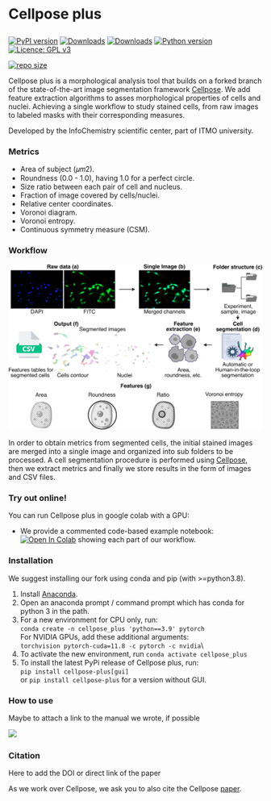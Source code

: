 # <p>  <b>Cellpose plus</b> </p>

<!-- [![Documentation Status](https://readthedocs.org/projects/cellpose/badge/?version=latest)](https://cellpose.readthedocs.io/en/latest/?badge=latest) -->
[![PyPI version](https://badge.fury.io/py/cellpose-plus.svg)](https://badge.fury.io/py/cellpose-plus)
[![Downloads](https://pepy.tech/badge/cellpose-plus)](https://pepy.tech/project/cellpose-plus)
[![Downloads](https://pepy.tech/badge/cellpose-plus/month)](https://pepy.tech/project/cellpose-plus)
[![Python version](https://img.shields.io/pypi/pyversions/cellpose-plus)](https://pypistats.org/packages/cellpose-plus)
[![Licence: GPL v3](https://img.shields.io/github/license/ITMO-MMRM-lab/cellpose)](https://github.com/ITMO-MMRM-lab/cellpose/blob/master/LICENSE)
<!-- [![Contributors](https://img.shields.io/github/contributors-anon/ITMO-MMRM-lab/cellpose)](https://github.com/ITMO-MMRM-lab/cellpose/graphs/contributors) -->
<!-- [![website](https://img.shields.io/website?url=https%3A%2F%2Fwww.cellpose.org)](https://www.cellpose.org) -->
[![repo size](https://img.shields.io/github/repo-size/ITMO-MMRM-lab/cellpose)](https://github.com/ITMO-MMRM-lab/cellpose/)
<!-- [![GitHub stars](https://img.shields.io/github/stars/ITMO-MMRM-lab/cellpose?style=social)](https://github.com/ITMO-MMRM-lab/cellpose/) -->
<!-- [![GitHub forks](https://img.shields.io/github/forks/ITMO-MMRM-lab/cellpose?style=social)](https://github.com/ITMO-MMRM-lab/cellpose/) -->

Cellpose plus is a morphological analysis tool that builds on a forked branch of the state-of-the-art image segmentation framework [Cellpose](https://github.com/MouseLand/cellpose). 
We add feature extraction algorithms to asses morphological properties of cells and nuclei. Achieving a single workflow to study stained cells, from raw images to labeled masks with their corresponding measures. 

Developed by the InfoChemistry scientific center, part of ITMO university.

### Metrics

* Area of subject (𝜇𝑚2).
* Roundness (0.0 - 1.0), having 1.0 for a perfect circle.
* Size ratio between each pair of cell and nucleus.
* Fraction of image covered by cells/nuclei.
* Relative center coordinates.
* Voronoi diagram.
* Voronoi entropy.
* Continuous symmetry measure (CSM). 

### Workflow

<!-- ![Cellpose Plus](repo/workflow.png) -->
<img src="repo/workflow.png" width="800" />

In order to obtain metrics from segmented cells, the initial stained images are merged into a
single image and organized into sub folders to be processed. A cell segmentation
procedure is performed using [Cellpose](https://github.com/MouseLand/cellpose), then we extract metrics 
and finally we store results in the form of images and CSV files.


### Try out online!

You can run Cellpose plus in google colab with a GPU: 
* We provide a commented code-based example notebook: [![Open In Colab](https://colab.research.google.com/assets/colab-badge.svg)](https://github.com/ITMO-MMRM-lab/cellpose/blob/main/repo/Cellpose_plus_online.ipynb) showing each part of our workflow.


### Installation

We suggest installing our fork using conda and pip (with >=python3.8).

1. Install [Anaconda](https://www.anaconda.com/download/).
2. Open an anaconda prompt / command prompt which has conda for python 3 in the path.
3. For a new environment for CPU only, run:\
 `conda create -n cellpose_plus 'python==3.9' pytorch` \
 For NVIDIA GPUs, add these additional arguments:\
 `torchvision pytorch-cuda=11.8 -c pytorch -c nvidia`\
4. To activate the new environment, run `conda activate cellpose_plus`
5. To install the latest PyPi release of Cellpose plus, run:\
  `pip install cellpose-plus[gui]`\
  or `pip install cellpose-plus` for a version without GUI.
### How to use

Maybe to attach a link to the manual we wrote, if possible

<img src="repo/demo_gif.gif" width="800" />
<!-- <img src="repo/cellpose_gui.png" width="800" /> -->

### Citation

Here to add the DOI or direct link of the paper

As we work over Cellpose, we ask you to also cite the Cellpose [paper](https://t.co/kBMXmPp3Yn?amp=1).
